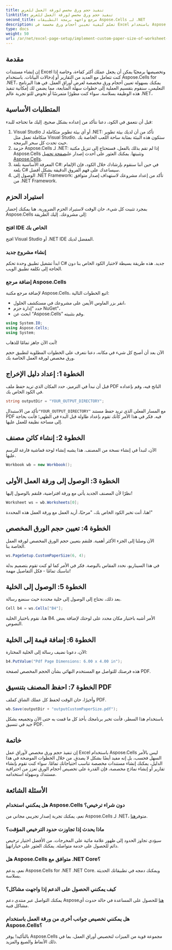 ```yaml
---
title: تنفيذ حجم ورق مخصص لورقة العمل للعرض
linktitle: تنفيذ حجم ورق مخصص لورقة العمل للعرض
second_title: مرجع واجهة برمجة التطبيقات Aspose.Cells لـ .NET
description: تعلم كيفية تعيين أحجام ورق مخصصة في Excel باستخدام Aspose.Cells for .NET. دليل خطوة بخطوة لتقديم أوراق العمل بسلاسة.
type: docs
weight: 50
url: /ar/net/excel-page-setup/implement-custom-paper-size-of-worksheet-for-rendering/
---
```

## مقدمة

إن إنشاء مستندات Excel وتخصيصها برمجيًا يمكن أن يجعل عملك أكثر كفاءة، وخاصة إذا كنت تتعامل مع العديد من التقارير أو إدخالات البيانات. باستخدام Aspose.Cells for .NET، يمكنك بسهولة تعيين أحجام ورق مخصصة لعرض أوراق العمل. في هذا البرنامج التعليمي، سنقوم بتقسيم العملية إلى خطوات سهلة المتابعة، مما يضمن لك إمكانية تنفيذ هذه الوظيفة بسلاسة. سواء كنت مطورًا متمرسًا أو تخوض للتو تجربة عالم .NET،

## المتطلبات الأساسية

قبل أن نتعمق في الكود، دعنا نتأكد من إعداده بشكل صحيح. إليك ما تحتاجه للبدء:

1. Visual Studio أو أي بيئة تطوير متكاملة لـ .NET: تأكد من أن لديك بيئة تطوير متكاملة تعمل مثل Visual Studio. ستكون هذه البيئة بمثابة ساحة اللعب الخاصة بك حيث تحدث كل سحر البرمجة.
2. حزمة Aspose.Cells لـ .NET: إذا لم تقم بذلك بالفعل، فستحتاج إلى تنزيل مكتبة Aspose.Cells وتثبيتها. يمكنك العثور على أحدث إصدار على[صفحة تحميل Aspose.Cells](https://releases.aspose.com/cells/net/).
3. المعرفة الأساسية بلغة C#: في حين أننا سنقوم بإرشادك خلال الكود، فإن الإلمام بلغة C# سيساعدك على فهم الفروق الدقيقة بشكل أفضل.
4. الوصول إلى .NET Framework: تأكد من إعداد مشروعك لاستهداف إصدار متوافق من .NET Framework.

## استيراد الحزم

بمجرد تثبيت كل شيء، حان الوقت لاستيراد الحزم الضرورية. هنا يمكنك إحضار Aspose.Cells إلى مشروعك. إليك الطريقة:

### افتح IDE الخاص بك

افتح Visual Studio أو .NET IDE المفضل لديك.

### إنشاء مشروع جديد

ابدأ تشغيل تطبيق وحدة تحكم C# جديد. هذه طريقة بسيطة لاختبار الكود الخاص بنا دون الحاجة إلى تكلفة تطبيق الويب.

### إضافة مرجع Aspose.Cells

لإضافة مرجع مكتبة Aspose.Cells، اتبع الخطوات التالية:
- انقر بزر الماوس الأيمن على مشروعك في مستكشف الحلول،
- حدد "إدارة حزم NuGet"،
- ابحث عن “Aspose.Cells” وقم بتثبيته.

```csharp
using System.IO;
using Aspose.Cells;
using System;
```

أنت الآن جاهز تمامًا للذهاب!

الآن بعد أن أصبح كل شيء في مكانه، دعنا نتعرف على الخطوات المطلوبة لتطبيق حجم ورق مخصص لورقة العمل الخاصة بك. 

## الخطوة 1: إعداد دليل الإخراج

قبل أن نبدأ في الترميز، حدد المكان الذي تريد حفظ ملف PDF الناتج فيه، وقم بإعداده في الكود الخاص بك.

```csharp
string outputDir = "YOUR_OUTPUT_DIRECTORY";
```

 تأكد من الاستبدال`"YOUR_OUTPUT_DIRECTORY"` مع المسار الفعلي الذي تريد حفظ مستند PDF فيه. فكر في هذا الأمر كأنك تقوم بإعداد طاولة قبل البدء في الطهي؛ فأنت بحاجة إلى مساحة نظيفة للعمل عليها.

## الخطوة 2: إنشاء كائن مصنف

الآن، لنبدأ في إنشاء نسخة من المصنف. هذا يشبه إنشاء لوحة قماشية فارغة للرسم عليها.

```csharp
Workbook wb = new Workbook();
```

## الخطوة 3: الوصول إلى ورقة العمل الأولى

نظرًا لأن المصنف الجديد يأتي مع ورقة افتراضية، فلنقم بالوصول إليها! 

```csharp
Worksheet ws = wb.Worksheets[0];
```

هنا، أنت تخبر الكود الخاص بك، "مرحبًا، أريد العمل مع ورقة العمل هذه المحددة!" 

## الخطوة 4: تعيين حجم الورق المخصص

الآن وصلنا إلى الجزء الأكثر أهمية. فلنقم بتعيين حجم الورق المخصص لورقة العمل الخاصة بنا.

```csharp
ws.PageSetup.CustomPaperSize(6, 4);
```

في هذا السيناريو، نحدد المقاس بالبوصة. فكر في الأمر كما لو كنت تقوم بتصميم بدلة تناسبك تمامًا - فكل التفاصيل مهمة!

## الخطوة 5: الوصول إلى الخلية

بعد ذلك، نحتاج إلى الوصول إلى خلية محددة حيث سنضع رسالة. 

```csharp
Cell b4 = ws.Cells["B4"];
```

هنا، نقوم باختيار الخلية B4. الأمر أشبه باختيار مكان محدد على لوحتك لإضافة بعض النصوص.

## الخطوة 6: إضافة قيمة إلى الخلية

الآن، دعونا نضيف رسالة إلى الخلية المختارة:

```csharp
b4.PutValue("Pdf Page Dimensions: 6.00 x 4.00 in");
```

هذه فرصتك للتواصل مع المستخدم النهائي بشأن الحجم المخصص لصفحة PDF.

## الخطوة 7: احفظ المصنف بتنسيق PDF

وأخيرًا، حان الوقت لحفظ كل عملك الشاق كملف PDF.

```csharp
wb.Save(outputDir + "outputCustomPaperSize.pdf");
```

باستخدام هذا السطر، فأنت تخبر برنامجك بأخذ كل ما قمت به حتى الآن وتجميعه بشكل جيد في تنسيق PDF.

## خاتمة

إن تنفيذ حجم ورق مخصص لأوراق عمل Excel باستخدام Aspose.Cells ليس بالأمر السهل فحسب، بل إنه مفيد أيضًا بشكل لا يصدق. من خلال الخطوات الموضحة في هذا الدليل، يمكنك إنشاء مستندات مخصصة تناسب احتياجاتك تمامًا. سواء كنت تقوم بإنشاء تقارير أو إنشاء نماذج مخصصة، فإن القدرة على تخصيص أحجام الورق تعزز من احترافية مستندك وسهولة استخدامه. 

## الأسئلة الشائعة

### هل يمكنني استخدام Aspose.Cells دون شراء ترخيص؟
 نعم، يمكنك تجربة إصدار تجريبي مجاني من Aspose.Cells لـ .NET، متوفر[هنا](https://releases.aspose.com/).

### ماذا يحدث إذا تجاوزت حدود الترخيص المؤقت؟
 سيؤدي تجاوز الحدود إلى ظهور علامة مائية على المخرجات. من الأفضل اختيار ترخيص دائم للحصول على خدمة متواصلة. يمكنك العثور على خيارات[هنا](https://purchase.aspose.com/buy).

### هل Aspose.Cells متوافق مع .NET Core؟
نعم، يدعم Aspose.Cells for .NET .NET Core. ويمكنك دمجه في تطبيقاتك الحديثة بسلاسة.

### كيف يمكنني الحصول على الدعم إذا واجهت مشاكل؟
 يمكنك التواصل عبر منتدى دعم Aspose[هنا](https://forum.aspose.com/c/cells/9) للحصول على المساعدة في حالة حدوث أي مشاكل فنية.

### هل يمكنني تخصيص جوانب أخرى من ورقة العمل باستخدام Aspose.Cells؟
بالتأكيد! يوفر Aspose.Cells مجموعة قوية من الميزات لتخصيص أوراق العمل، بما في ذلك الأنماط والصيغ والمزيد.